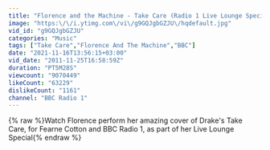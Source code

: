 ```yaml
---
title: "Florence and the Machine - Take Care (Radio 1 Live Lounge Special)"
image: "https:\/\/i.ytimg.com\/vi\/g9GQJgbGZJU\/hqdefault.jpg"
vid_id: "g9GQJgbGZJU"
categories: "Music"
tags: ["Take Care","Florence And The Machine","BBC"]
date: "2021-11-16T13:56:15+03:00"
vid_date: "2011-11-25T16:58:59Z"
duration: "PT5M28S"
viewcount: "9070449"
likeCount: "63229"
dislikeCount: "1161"
channel: "BBC Radio 1"
---
```

{% raw %}Watch Florence perform her amazing cover of Drake's Take Care, for Fearne Cotton and BBC Radio 1, as part of her Live Lounge Special{% endraw %}
